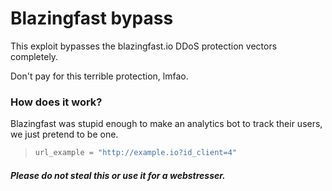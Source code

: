 # Blazingfast bypass
This exploit bypasses the blazingfast.io DDoS protection vectors completely.

Don't pay for this terrible protection, lmfao.


### How does it work?

Blazingfast was stupid enough to make an analytics bot to track their users, we just pretend to be one.

> ```py
> url_example = "http://example.io?id_client=4"
> ```

##### Please do not steal this or use it for a webstresser.
